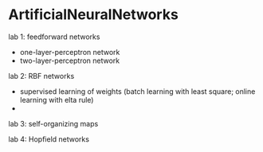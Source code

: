 # ArtificialNeuralNetworks

lab 1: feedforward networks
* one-layer-perceptron network
* two-layer-perceptron network

lab 2: RBF networks
* supervised learning of weights (batch learning with least square; online learning with elta rule)
*

lab 3: self-organizing maps

lab 4: Hopfield networks 
